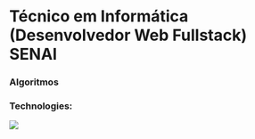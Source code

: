 # Técnico em Informática **(Desenvolvedor Web Fullstack)** SENAI
### Algoritmos 
### Technologies:
<img src="https://img.shields.io/badge/Java-ED8B00?style=for-the-badge&logo=java&logoColor=white" />
